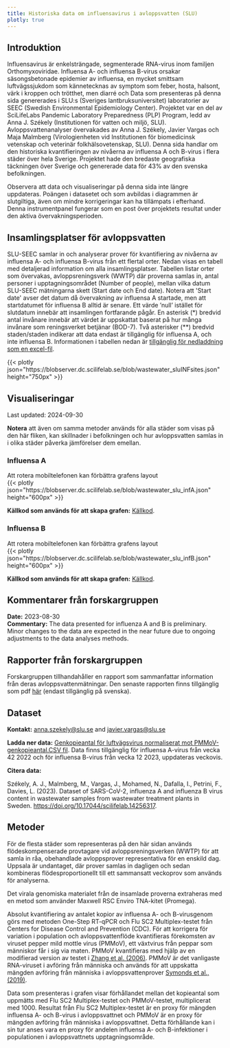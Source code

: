 ```yaml
---
title: Historiska data om influensavirus i avloppsvatten (SLU)
plotly: true
---
```


## Introduktion

Influensavirus är enkelsträngade, segmenterade RNA-virus inom familjen Orthomyxoviridae. Influensa A- och influensa B-virus orsakar säsongsbetonade epidemier av influensa, en mycket smittsam luftvägssjukdom som kännetecknas av symptom som feber, hosta, halsont, värk i kroppen och trötthet, men diarré och Data som presenteras på denna sida genererades i SLU:s (Sveriges lantbruksuniversitet) laboratorier av SEEC (Swedish Environmental Epidemiology Center). Projektet var en del av SciLifeLabs Pandemic Laboratory Preparedness (PLP) Program, ledd av Anna J. Székely (Institutionen för vatten och miljö, SLU). Avloppsvattenanalyser övervakades av Anna J. Székely, Javier Vargas och Maja Malmberg (Virologienheten vid Institutionen för biomedicinsk vetenskap och veterinär folkhälsovetenskap, SLU). Denna sida handlar om den historiska kvantifieringen av nivåerna av influensa A och B-virus i flera städer över hela Sverige. Projektet hade den bredaste geografiska täckningen över Sverige och genererade data för 43% av den svenska befolkningen.

Observera att data och visualiseringar på denna sida inte längre uppdateras. Poängen i datasetet och som avbildas i diagrammen är slutgiltiga, även om mindre korrigeringar kan ha tillämpats i efterhand. Denna instrumentpanel fungerar som en post över projektets resultat under den aktiva övervakningsperioden.

## Insamlingsplatser för avloppsvatten

SLU-SEEC samlar in och analyserar prover för kvantifiering av nivåerna av influensa A- och influensa B-virus från ett flertal orter. Nedan visas en tabell med detaljerad information om alla insamlingsplatser. Tabellen listar orter som övervakas, avloppsreningsverk (WWTP) där proverna samlas in, antal personer i upptagningsområdet (Number of people), mellan vilka datum SLU-SEEC mätningarna skett (Start date och End date). Notera att 'Start date' avser det datum då övervakning av influensa A startade, men att startdatumet för influensa B alltid är senare. Ett värde ’null’ istället för slutdatum innebär att insamlingen fortfarande pågår. En asterisk (\*) bredvid antal invånare innebär att värdet är uppskattat baserat på hur många invånare som reningsverket betjänar (BOD-7). Två asterisker (\*\*) bredvid staden/staden indikerar att data endast är tillgänglig för influensa A, och inte influensa B. Informationen i tabellen nedan är [tillgänglig för nedladdning som en excel-fil](https://blobserver.dc.scilifelab.se/blob/SLU_INF_collection_sites.xlsx).

<div class="plot_wrapper mb-3">
  <div class="table-responsive">{{< plotly json="https://blobserver.dc.scilifelab.se/blob/wastewater_sluINFsites.json" height="750px" >}}</div>
</div>

## Visualiseringar

<div class="alert alert-info">Last updated: 2024-09-30</div>

**Notera** att även om samma metoder används för alla städer som visas på den här fliken, kan skillnader i befolkningen och hur avloppsvatten samlas in i olika städer påverka jämförelser dem emellan.

### Influensa A

<div class="d-md-none alert alert-info">
  Att rotera mobiltelefonen kan förbättra grafens layout
</div>

<div class="plot_wrapper mb-3">
  <div class="table-responsive">{{< plotly json="https://blobserver.dc.scilifelab.se/blob/wastewater_slu_infA.json" height="600px" >}}</div>
</div>

**Källkod som används för att skapa grafen:** [Källkod](https://github.com/ScilifelabDataCentre/pathogens-portal-visualisations/blob/main/wastewater/archive/combined_slu_influenza_a.py).

### Influensa B

<div class="d-md-none alert alert-info">
  Att rotera mobiltelefonen kan förbättra grafens layout
</div>

<div class="plot_wrapper mb-3">
  <div class="table-responsive">{{< plotly json="https://blobserver.dc.scilifelab.se/blob/wastewater_slu_infB.json" height="600px" >}}</div>
</div>

**Källkod som används för att skapa grafen:** [Källkod](https://github.com/ScilifelabDataCentre/pathogens-portal-visualisations/blob/main/wastewater/archive/combined_slu_influenza_b.py).

## Kommentarer från forskargruppen

<div><b>Date:</b> 2023-08-30<br><b>Commentary:</b> The data presented for influenza A and B is preliminary. Minor changes to the data are expected in the near future due to ongoing adjustments to the data analyses methods.</div>

## Rapporter från forskargruppen

Forskargruppen tillhandahåller en rapport som sammanfattar information från deras avloppsvattenmätningar. Den senaste rapporten finns tillgänglig som pdf [här](https://blobserver.dc.scilifelab.se/blob/Latest_weekly_report_SEEC-SLU.pdf) (endast tillgänglig på svenska).

## Dataset

**Kontakt:** <anna.szekely@slu.se> and <javier.vargas@slu.se>

**Ladda ner data:** [Genkopieantal för luftvägsvirus normaliserat mot PMMoV-genkopieantal.CSV fil](https://blobserver.dc.scilifelab.se/blob/SLU_wastewater_data.csv). Data finns tillgänglig för influensa A-virus från vecka 42 2022 och för influensa B-virus från vecka 12 2023, uppdateras veckovis.

**Citera data:**

Székely, A. J., Malmberg, M., Vargas, J., Mohamed, N., Dafalla, I., Petrini, F., Davies, L. (2023). Dataset of SARS-CoV-2, influenza A and influenza B virus content in wastewater samples from wastewater treatment plants in Sweden. <https://doi.org/10.17044/scilifelab.14256317>.

## Metoder

För de flesta städer som representeras på den här sidan används flödeskompenserade provtagare vid avloppsreningsverken (WWTP) för att samla in råa, obehandlade avloppsprover representativa för en enskild dag. Uppsala är undantaget, där prover samlas in dagligen och sedan kombineras flödesproportionellt till ett sammansatt veckoprov som används för analyserna.

Det virala genomiska materialet från de insamlade proverna extraheras med en metod som använder Maxwell RSC Enviro TNA-kitet (Promega).

Absolut kvantifiering av antalet kopior av influensa A- och B-virusgenom görs med metoden One-Step RT-qPCR och Flu SC2 Multiplex-testet från Centers for Disease Control and Prevention (CDC). För att korrigera för variation i population och avloppsvattenflöde kvantifieras förekomsten av viruset pepper mild mottle virus (PMMoV), ett växtvirus från peppar som människor får i sig via maten. PMMoV kvantifieras med hjälp av en modifierad version av testet i [Zhang et al. (2006)](https://doi.org/10.1371/journal.pbio.0040003). PMMoV är det vanligaste RNA-viruset i avföring från människa och används för att uppskatta mängden avföring från människa i avloppsvattenprover [Symonds et al., (2019)](https://doi.org/10.1371/journal.ppat.1007639).

Data som presenteras i grafen visar förhållandet mellan det kopieantal som uppmätts med Flu SC2 Multiplex-testet och PMMoV-testet, multiplicerat med 1000. Resultat från Flu SC2 Multiplex-testet är en proxy för mängden influensa A- och B-virus i avloppsvattnet och PMMoV är en proxy för mängden avföring från människa i avloppsvattnet. Detta förhållande kan i sin tur anses vara en proxy för andelen influensa A- och B-infektioner i populationen i avloppsvattnets upptagningsområde.
